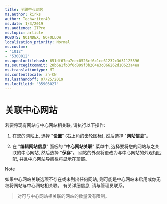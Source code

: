 ```yaml
---
title: 关联中心网站
ms.author: kirks
author: Techwriter40
ms.date: 1/3/2019
ms.audience: ITPro
ms.topic: article
ROBOTS: NOINDEX, NOFOLLOW
localization_priority: Normal
ms.custom:
- "1012"
- "5300012"
ms.openlocfilehash: 651df67ea7eec0526cf6c1cc61232c3d31125596
ms.sourcegitcommit: 20b6a1fb3f0d899f3b204e3c066262d10623a4ea
ms.translationtype: MT
ms.contentlocale: zh-CN
ms.lasthandoff: 07/25/2019
ms.locfileid: "35903027"
---
```

# <a name="associate-a-hub-site"></a>关联中心网站

若要将现有网站与中心网站相关联, 请执行以下操作:
  
1. 在您的网站上, 选择 "**设置**" (右上角的齿轮图标), 然后选择 "**网站信息**"。

2. 在 "**编辑网站信息**" 面板的 "**中心网站关联**" 菜单中, 选择要将您的网站与之关联的中心网站, 然后选择 "**保存**"。 网站的外观将更改为与中心网站的外观相匹配, 并且中心网站导航栏将显示在顶部。

 > [!Note]
>如果中心网站关联选项不存在或未列出任何网站, 则可能是中心网站未启用或你无权将网站与中心网站相关联。 有关详细信息, 请与管理员联系。

>对可与中心网站相关联的网站的数量没有限制。
  